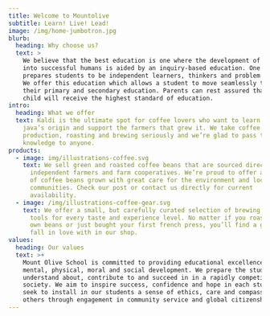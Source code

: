```yaml
---
title: Welcome to Mountolive
subtitle: Learn! Live! Lead!
image: /img/home-jumbotron.jpg
blurb:
  heading: Why choose us?
  text: >
    We believe that the best education is one where the development of children
    into successful humans is aided by an inquiry-based education. One which
    prepares students to be independent learners, thinkers and problem solvers.
    We offer this education which allows a student to move seamlessly through
    their primary and secondary education. Parents can rest assured that their
    child will receive the highest standard of education.
intro:
  heading: What we offer
  text: Kaldi is the ultimate spot for coffee lovers who want to learn about their
    java’s origin and support the farmers that grew it. We take coffee
    production, roasting and brewing seriously and we’re glad to pass that
    knowledge to anyone.
products:
  - image: img/illustrations-coffee.svg
    text: We sell green and roasted coffee beans that are sourced directly from
      independent farmers and farm cooperatives. We’re proud to offer a variety
      of coffee beans grown with great care for the environment and local
      communities. Check our post or contact us directly for current
      availability.
  - image: /img/illustrations-coffee-gear.svg
    text: We offer a small, but carefully curated selection of brewing gear and
      tools for every taste and experience level. No matter if you roast your
      own beans or just bought your first french press, you’ll find a gadget to
      fall in love with in our shop.
values:
  heading: Our values
  text: >+
    Mount Olive School is committed to providing educational excellence for
    mental, physical, moral and social development. We prepare the students to
    understand about, contribute to and succeed in in a rapidly competitive
    society. We aim to inspire success, confidence and hope in each student. We
    seek to install in our students a sense of ethics, care and compassion for
    others through engagement in community service and global citizenship.
---
```

